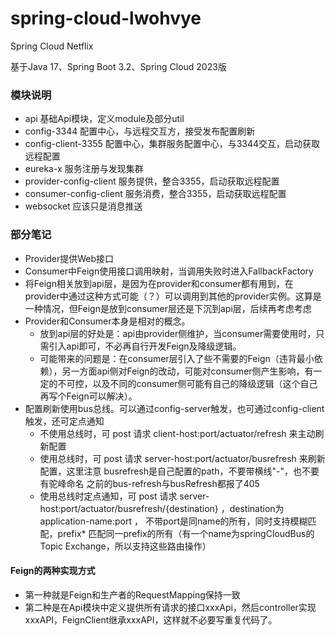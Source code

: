 # spring-cloud-lwohvye

Spring Cloud Netflix

基于Java 17、Spring Boot 3.2、Spring Cloud 2023版

### 模块说明

- api 基础Api模块，定义module及部分util
- config-3344 配置中心，与远程交互方，接受发布配置刷新
- config-client-3355 配置中心，集群服务配置中心，与3344交互，启动获取远程配置
- eureka-x 服务注册与发现集群
- provider-config-client 服务提供，整合3355，启动获取远程配置
- consumer-config-client 服务消费，整合3355，启动获取远程配置
- websocket 应该只是消息推送

### 部分笔记

- Provider提供Web接口
- Consumer中Feign使用接口调用映射，当调用失败时进入FallbackFactory
- 将Feign相关放到api层，是因为在provider和consumer都有用到，在provider中通过这种方式可能（？）可以调用到其他的provider实例。这算是一种情况，但Feign是放到consumer层还是下沉到api层，后续再考虑考虑
- Provider和Consumer本身是相对的概念。
    - 放到api层的好处是：api由provider侧维护，当consumer需要使用时，只需引入api即可，不必再自行开发Feign及降级逻辑。
    - 可能带来的问题是：在consumer层引入了些不需要的Feign（违背最小依赖），另一方面api侧对Feign的改动，可能对consumer侧产生影响，有一定的不可控，以及不同的consumer侧可能有自己的降级逻辑（这个自己再写个Feign可以解决）。
- 配置刷新使用bus总线。可以通过config-server触发，也可通过config-client触发，还可定点通知
    - 不使用总线时，可 post 请求 client-host:port/actuator/refresh 来主动刷新配置
    - 使用总线时，可 post 请求 server-host:port/actuator/busrefresh 来刷新配置，这里注意 busrefresh是自己配置的path，不要带横线"-"，也不要有驼峰命名
      之前的bus-refresh与busRefresh都报了405
    - 使用总线时定点通知，可 post 请求 server-host:port/actuator/busrefresh/{destination} ，destination为application-name:port ，
      不带port是同name的所有，同时支持模糊匹配，prefix* 匹配同一prefix的所有（有一个name为springCloudBus的Topic Exchange，所以支持这些路由操作）

#### Feign的两种实现方式

- 第一种就是Feign和生产者的RequestMapping保持一致
- 第二种是在Api模块中定义提供所有请求的接口xxxApi，然后controller实现xxxAPI，FeignClient继承xxxAPI，这样就不必要写重复代码了。

